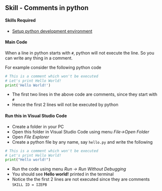 ## Skill - Comments in python

#### Skills Required
* [Setup python development environment](https://nagasudhir.blogspot.com/2020/04/setup-python-development-environment_14.html)

#### Main Code
When a line in python starts with ```#```, python will not execute the line.
 So you can write any thing in a comment.

For example consider the following python code
```python
# This is a comment which won't be executed
# Let's print Hello World!
print('Hello World!')
```
* The first two lines in the above code are comments, since they start with ```#``` 
* Hence the first 2 lines will not be executed by python

#### Run this in Visual Studio Code
* Create a folder in your PC
* Open this folder in Visual Studio Code using menu _File->Open Folder_
* Open _File Explorer_
* Create a python file by any name, say ```hello.py``` and write the following
```python
# This is a comment which won't be executed
# Let's print Hello World!
print("Hello world!")
```
* Run the code using menu _Run -> Run Without Debugging_
* You should see __Hello world!__ printed in the terminal
* Notice the the first 2 lines are not executed since they are comments
```SKILL ID = IZEPB```
<!--stackedit_data:
eyJwcm9wZXJ0aWVzIjoidGl0bGU6IENvbW1lbnRzIGluIHB5dG
hvblxuYXV0aG9yOiBOYWdhc3VkaGlyIFB1bGxhXG50YWdzOiAn
cHl0aG9uLCBsZWFybmluZywgdHV0b3JpYWwsIHRhbWluZ19weX
Rob25fc2tpbGwnXG5jYXRlZ29yaWVzOiB0YW1pbmdfcHl0aG9u
X3NraWxsXG5kYXRlOiAnMjAyMC0wNC0xNSdcbiIsImhpc3Rvcn
kiOlstMzk3NDkzNTE2XX0=
-->